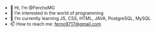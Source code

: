 - 👋 Hi, I’m @FerchoMG
- 👀 I’m interested in the world of programming
- 🌱 I’m currently learning JS, CSS, HTML, JAVA, PostgreSQL, MySQL
- 📫 How to reach me: ferno9717@gmail.com

<!---
FerchoMG/FerchoMG is a ✨ special ✨ repository because its `README.md` (this file) appears on your GitHub profile.
You can click the Preview link to take a look at your changes.
--->
